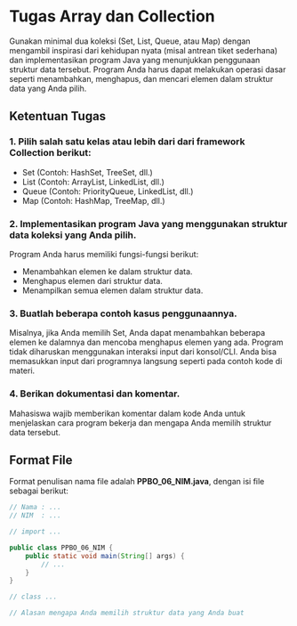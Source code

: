 # Tugas Array dan Collection

Gunakan minimal dua koleksi (Set, List, Queue, atau Map) dengan mengambil inspirasi dari kehidupan nyata (misal antrean tiket sederhana) dan implementasikan program Java yang menunjukkan penggunaan struktur data tersebut. Program Anda harus dapat melakukan operasi dasar seperti menambahkan, menghapus, dan mencari elemen dalam struktur data yang Anda pilih.

## Ketentuan Tugas
### 1. Pilih salah satu kelas atau lebih dari dari framework Collection berikut:

- Set (Contoh: HashSet, TreeSet, dll.)
- List (Contoh: ArrayList, LinkedList, dll.)
- Queue (Contoh: PriorityQueue, LinkedList, dll.)
- Map (Contoh: HashMap, TreeMap, dll.)

### 2. Implementasikan program Java yang menggunakan struktur data koleksi yang Anda pilih.
Program Anda harus memiliki fungsi-fungsi berikut:
- Menambahkan elemen ke dalam struktur data.
- Menghapus elemen dari struktur data.
- Menampilkan semua elemen dalam struktur data.

### 3. Buatlah beberapa contoh kasus penggunaannya.  
Misalnya, jika Anda memilih Set, Anda dapat menambahkan beberapa elemen ke dalamnya dan mencoba menghapus elemen yang ada. Program tidak diharuskan menggunakan interaksi input dari konsol/CLI. Anda bisa memasukkan input dari programnya langsung seperti pada contoh kode di materi.

### 4. Berikan dokumentasi dan komentar.
Mahasiswa wajib memberikan komentar dalam kode Anda untuk menjelaskan cara program bekerja dan mengapa Anda memilih struktur data tersebut.

## Format File

Format penulisan nama file adalah **PPBO_06_NIM.java**, dengan isi file sebagai berikut:
```java
// Nama : ...
// NIM  : ...

// import ...

public class PPBO_06_NIM {
    public static void main(String[] args) {
        // ...
    }
}

// class ...

// Alasan mengapa Anda memilih struktur data yang Anda buat
